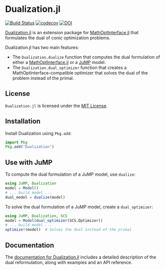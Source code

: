 # Dualization.jl

[![Build Status](https://github.com/jump-dev/Dualization.jl/workflows/CI/badge.svg?branch=master)](https://github.com/jump-dev/Dualization.jl/actions?query=workflow%3ACI)
[![codecov](https://codecov.io/gh/jump-dev/Dualization.jl/branch/master/graph/badge.svg)](https://codecov.io/gh/jump-dev/Dualization.jl)
[![DOI](https://zenodo.org/badge/182854997.svg)](https://zenodo.org/badge/latestdoi/182854997)

[Dualization.jl](https://github.com/jump-dev/Dualization.jl) is an extension
package for [MathOptInterface.jl](https://github.com/jump-dev/MathOptInterface.jl)
that formulates the dual of conic optimization problems.

Dualization.jl has two main features:

 * The `Dualization.dualize` function that computes the dual formulation of either
   a [MathOptInterface.jl](https://github.com/jump-dev/MathOptInterface.jl) or a
   [JuMP](https://github.com/jump-dev/JuMP.jl) model.
 * The `Dualization.dual_optimizer` function that creates a MathOptInterface-compatible
   optimizer that solves the dual of the problem instead of the primal.

## License

`Dualization.jl` is licensed under the
[MIT License](https://github.com/jump-dev/Dualization.jl/blob/master/LICENSE.md).

## Installation

Install Dualization using `Pkg.add`:
```julia
import Pkg
Pkg.add("Dualization")
```

## Use with JuMP

To compute the dual formulation of a JuMP model, use `dualize`:
```julia
using JuMP, Dualization
model = Model()
# ... build model ...
dual_model = dualize(model)
```

To solve the dual formulation of a JuMP model, create a `dual_optimizer`:
```julia
using JuMP, Dualization, SCS
model = Model(dual_optimizer(SCS.Optimizer))
# ... build model ...
optimize!(model)  # Solves the dual instead of the primal
```

## Documentation

The [documentation for Dualization.jl](https://jump.dev/Dualization.jl/stable/)
includes a detailed description of the dual reformulation, along with examples
and an API reference.
